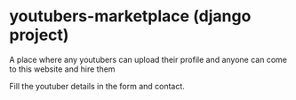 # youtubers-marketplace (django project)

A place where any youtubers can upload their profile and anyone can come to this website and hire them

Fill the youtuber details in the form and contact.


